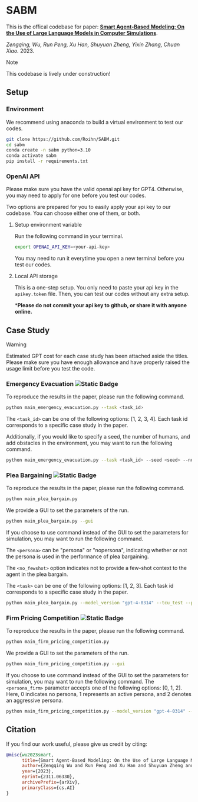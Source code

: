 # SABM

This is the offical codebase for paper:
**[Smart Agent-Based Modeling: On the Use of Large Language Models in Computer Simulations](https://arxiv.org/abs/2311.06330)**. 

*Zengqing, Wu, Run Peng, Xu Han, Shuyuan Zheng, Yixin Zhang, Chuan Xiao.* 2023. 

> [!NOTE] 
> This codebase is lively under construction!

## Setup

### Environment

We recommend using anaconda to build a virtual environment to test our codes.

```bash
git clone https://github.com/Roihn/SABM.git
cd sabm
conda create -n sabm python=3.10
conda activate sabm
pip install -r requirements.txt
```

### OpenAI API

Please make sure you have the valid openai api key for GPT4. Otherwise, you may need to apply for one before you test our codes. 

Two options are prepared for you to easily apply your api key to our codebase. You can choose either one of them, or both.

1. Setup environment variable

    Run the following command in your terminal.
    
    ```bash
    export OPENAI_API_KEY=<your-api-key>
    ```
    You may need to run it everytime you open a new terminal before you test our codes.

2. Local API storage
    
    This is a one-step setup. You only need to paste your api key in the `apikey.token` file. Then, you can test our codes without any extra setup.

    ***Please do not commit your api key to github, or share it with anyone online.**

## Case Study

> [!WARNING]
> Estimated GPT cost for each case study has been attached aside the titles. Please make sure you have enough allowance and have properly raised the usage limit before you test the code.

### Emergency Evacuation ![Static Badge](https://img.shields.io/badge/GPT-%2440%2Frun-green)


To reproduce the results in the paper, please run the following command.

```bash
python main_emergency_evacuation.py --task <task_id>
```

The `<task_id>` can be one of the following options: [1, 2, 3, 4]. Each task id corresponds to a specific case study in the paper.

Additionally, if you would like to specify a seed, the number of humans, and add obstacles in the environment, you may want to run the following command.

```bash
python main_emergency_evacuation.py --task <task_id> --seed <seed> --num_humans <num_humans> --need_obstacle
```


### Plea Bargaining ![Static Badge](https://img.shields.io/badge/GPT-%2410%2Frun-green)

To reproduce the results in the paper, please run the following command.

```bash
python main_plea_bargain.py
```

We provide a GUI to set the parameters of the run.

```bash
python main_plea_bargain.py --gui
```

If you choose to use command instead of the GUI to set the parameters for simulation, you may want to run the following command.

The `<persona>` can be "persona" or "nopersona", indicating whether or not the persona is used in the performance of plea bargaining.

The `<no_fewshot>` option indicates not to provide a few-shot context to the agent in the plea bargain.

The `<task>` can be one of the following options: [1, 2, 3]. Each task id corresponds to a specific case study in the paper.

```bash
python main_plea_bargain.py --model_version "gpt-4-0314" --tcu_test --persona "nopersona" --no_fewshot --output_max_tokens 100 --num_agents 1 --task 1
```

### Firm Pricing Competition ![Static Badge](https://img.shields.io/badge/GPT-%24300%2Frun-red)


To reproduce the results in the paper, please run the following command.

```bash
python main_firm_pricing_competition.py
```

We provide a GUI to set the parameters of the run.

```bash
python main_firm_pricing_competition.py --gui
```

If you choose to use command instead of the GUI to set the parameters for simulation, you may want to run the following command.
The `<persona_firm>` parameter accepts one of the following options: [0, 1, 2]. Here, 0 indicates no persona, 1 represents an active persona, and 2 denotes an aggressive persona.

```bash
python main_firm_pricing_competition.py --model_version "gpt-4-0314" --rounds 1000 --output_max_tokens 100 --breakpoint_rounds 20 --persona_firm1 1 --persona_firm2 1 --set_initial_price --cost 2 2 --parameter_a 14 --parameter_d 0.00333333333333 --parameter_beta 0.00666666666666 --initial_price 2 2 --load_data_location "Record-231112-1955-gpt-4-0314" --strategy --has_conversation
```


## Citation

If you find our work useful, please give us credit by citing:

```bibtex
@misc{wu2023smart,
      title={Smart Agent-Based Modeling: On the Use of Large Language Models in Computer Simulations}, 
      author={Zengqing Wu and Run Peng and Xu Han and Shuyuan Zheng and Yixin Zhang and Chuan Xiao},
      year={2023},
      eprint={2311.06330},
      archivePrefix={arXiv},
      primaryClass={cs.AI}
}
```
